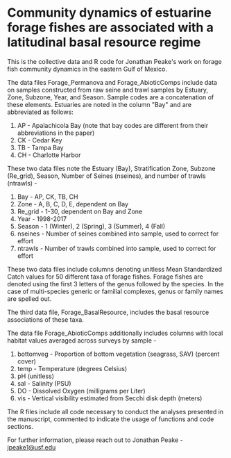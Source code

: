 # Community dynamics of estuarine forage fishes are associated with a latitudinal basal resource regime
This is the collective data and R code for Jonathan Peake's work on forage fish community dynamics in the eastern Gulf of Mexico.

The data files Forage_Permanova and Forage_AbioticComps include data on samples constructed from raw seine and trawl samples by Estuary, Zone, Subzone, Year, and Season. Sample codes are a concatenation of these elements. Estuaries are noted in the column "Bay" and are abbreviated as follows:
  1) AP - Apalachicola Bay (note that bay codes are different from their abbreviations in the paper)
  2) CK - Cedar Key
  3) TB - Tampa Bay
  4) CH - Charlotte Harbor


These two data files note the Estuary (Bay), Stratification Zone, Subzone (Re_grid), Season, Number of Seines (nseines), and number of trawls (ntrawls) -
  1) Bay - AP, CK, TB, CH
  2) Zone - A, B, C, D, E, dependent on Bay
  2) Re_grid - 1-30, dependent on Bay and Zone
  3) Year - 1998-2017
  4) Season - 1 (Winter), 2 (Spring), 3 (Summer), 4 (Fall)
  5) nseines - Number of seines combined into sample, used to correct for effort
  6) ntrawls - Number of trawls combined into sample, used to correct for effort

These two data files include columns denoting unitless Mean Standardized Catch values for 50 different taxa of forage fishes. Forage fishes are denoted using the first 3 letters of the genus followed by the species. In the case of multi-species generic or familial complexes, genus or family names are spelled out.

The third data file, Forage_BasalResource, includes the basal resource associations of these taxa.

The data file Forage_AbioticComps additionally includes columns with local habitat values averaged across surveys by sample -
1) bottomveg - Proportion of bottom vegetation (seagrass, SAV) (percent cover)
2) temp - Temperature (degrees Celsius)
3) pH (unitless)
4) sal - Salinity (PSU)
5) DO - Dissolved Oxygen (milligrams per Liter)
6) vis - Vertical visibility estimated from Secchi disk depth (meters)

The R files include all code necessary to conduct the analyses presented in the manuscript, commented to indicate the usage of functions and code sections.
  
 For further information, please reach out to Jonathan Peake - jpeake1@usf.edu
